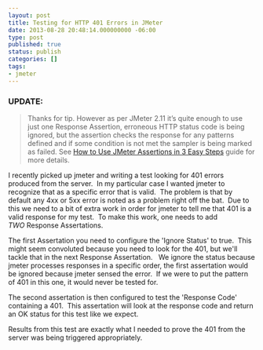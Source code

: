 ```yaml
---
layout: post
title: Testing for HTTP 401 Errors in JMeter
date: 2013-08-28 20:48:14.000000000 -06:00
type: post
published: true
status: publish
categories: []
tags:
- jmeter
---
```


### UPDATE:
> Thanks for tip. However as per JMeter 2.11 it’s quite enough to use just one Response Assertion, erroneous HTTP status code is being ignored, but the assertion checks the response for any patterns defined and if some condition is not met the sampler is being marked as failed. See [How to Use JMeter Assertions in 3 Easy Steps](http://blazemeter.com/blog/how-use-jmeter-assertions-3-easy-steps) guide for more details.

I recently picked up jmeter and writing a test looking for 401 errors produced from the server.  In my particular case I wanted jmeter to recognize that as a specific error that is valid.  The problem is that by default any 4xx or 5xx error is noted as a problem right off the bat.  Due to this we need to a bit of extra work in order for jmeter to tell me that 401 is a valid response for my test.  To make this work, one needs to add _TWO_ Response Assertations.

The first Assertation you need to configure the 'Ignore Status' to true.  This might seem convoluted because you need to look for the 401, but we'll tackle that in the next Response Assertation.   We ignore the status because jmeter processes responses in a specific order, the first assertation would be ignored because jmeter sensed the error.  If we were to put the pattern of 401 in this one, it would never be tested for.

The second assertation is then configured to test the 'Response Code' containing a 401.  This assertation will look at the response code and return an OK status for this test like we expect.

Results from this test are exactly what I needed to prove the 401 from the server was being triggered appropriately.

